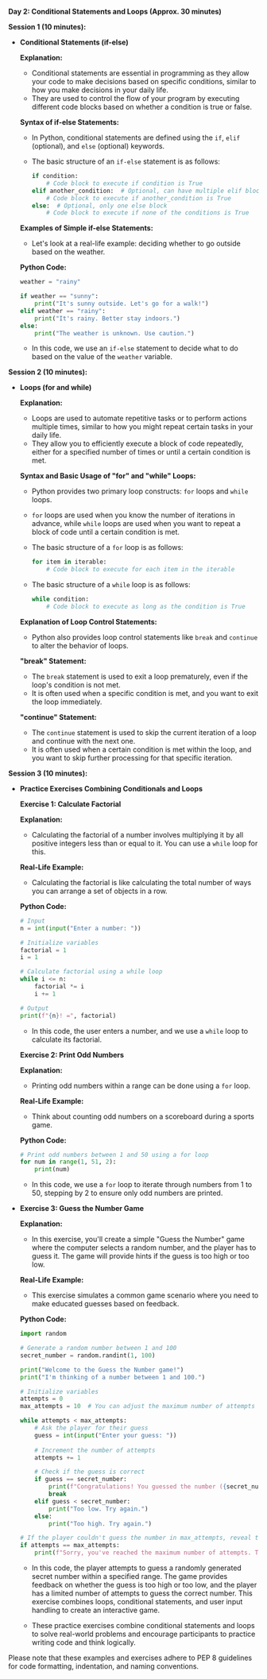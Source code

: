 **Day 2: Conditional Statements and Loops (Approx. 30 minutes)**

**Session 1 (10 minutes):**
- **Conditional Statements (if-else)**

  **Explanation:**
  - Conditional statements are essential in programming as they allow your code to make decisions based on specific conditions, similar to how you make decisions in your daily life.
  - They are used to control the flow of your program by executing different code blocks based on whether a condition is true or false.

  **Syntax of if-else Statements:**
  - In Python, conditional statements are defined using the `if`, `elif` (optional), and `else` (optional) keywords.
  - The basic structure of an `if-else` statement is as follows:
  
    ```python
    if condition:
        # Code block to execute if condition is True
    elif another_condition:  # Optional, can have multiple elif blocks
        # Code block to execute if another_condition is True
    else:  # Optional, only one else block
        # Code block to execute if none of the conditions is True
    ```

  **Examples of Simple if-else Statements:**
  - Let's look at a real-life example: deciding whether to go outside based on the weather.

  **Python Code:**
  ```python
  weather = "rainy"

  if weather == "sunny":
      print("It's sunny outside. Let's go for a walk!")
  elif weather == "rainy":
      print("It's rainy. Better stay indoors.")
  else:
      print("The weather is unknown. Use caution.")
  ```

  - In this code, we use an `if-else` statement to decide what to do based on the value of the `weather` variable.

**Session 2 (10 minutes):**
- **Loops (for and while)**

  **Explanation:**
  - Loops are used to automate repetitive tasks or to perform actions multiple times, similar to how you might repeat certain tasks in your daily life.
  - They allow you to efficiently execute a block of code repeatedly, either for a specified number of times or until a certain condition is met.

  **Syntax and Basic Usage of "for" and "while" Loops:**
  - Python provides two primary loop constructs: `for` loops and `while` loops.
  - `for` loops are used when you know the number of iterations in advance, while `while` loops are used when you want to repeat a block of code until a certain condition is met.
  - The basic structure of a `for` loop is as follows:
  
    ```python
    for item in iterable:
        # Code block to execute for each item in the iterable
    ```

  - The basic structure of a `while` loop is as follows:
  
    ```python
    while condition:
        # Code block to execute as long as the condition is True
    ```

  **Explanation of Loop Control Statements:**
  - Python also provides loop control statements like `break` and `continue` to alter the behavior of loops.

  **"break" Statement:**
  - The `break` statement is used to exit a loop prematurely, even if the loop's condition is not met.
  - It is often used when a specific condition is met, and you want to exit the loop immediately.

  **"continue" Statement:**
  - The `continue` statement is used to skip the current iteration of a loop and continue with the next one.
  - It is often used when a certain condition is met within the loop, and you want to skip further processing for that specific iteration.

**Session 3 (10 minutes):**
- **Practice Exercises Combining Conditionals and Loops**

  **Exercise 1: Calculate Factorial**

  **Explanation:**
  - Calculating the factorial of a number involves multiplying it by all positive integers less than or equal to it. You can use a `while` loop for this.

  **Real-Life Example:**
  - Calculating the factorial is like calculating the total number of ways you can arrange a set of objects in a row.

  **Python Code:**
  ```python
  # Input
  n = int(input("Enter a number: "))

  # Initialize variables
  factorial = 1
  i = 1

  # Calculate factorial using a while loop
  while i <= n:
      factorial *= i
      i += 1

  # Output
  print(f"{n}! =", factorial)
  ```

  - In this code, the user enters a number, and we use a `while` loop to calculate its factorial.

  **Exercise 2: Print Odd Numbers**

  **Explanation:**
  - Printing odd numbers within a range can be done using a `for` loop.

  **Real-Life Example:**
  - Think about counting odd numbers on a scoreboard during a sports game.

  **Python Code:**
  ```python
  # Print odd numbers between 1 and 50 using a for loop
  for num in range(1, 51, 2):
      print(num)
  ```

  - In this code, we use a `for` loop to iterate through numbers from 1 to 50, stepping by 2 to ensure only odd numbers are printed.


- **Exercise 3: Guess the Number Game**

  **Explanation:**
  - In this exercise, you'll create a simple "Guess the Number" game where the computer selects a random number, and the player has to guess it. The game will provide hints if the guess is too high or too low.

  **Real-Life Example:**
  - This exercise simulates a common game scenario where you need to make educated guesses based on feedback.

  **Python Code:**
  ```python
  import random

  # Generate a random number between 1 and 100
  secret_number = random.randint(1, 100)

  print("Welcome to the Guess the Number game!")
  print("I'm thinking of a number between 1 and 100.")

  # Initialize variables
  attempts = 0
  max_attempts = 10  # You can adjust the maximum number of attempts
  
  while attempts < max_attempts:
      # Ask the player for their guess
      guess = int(input("Enter your guess: "))
      
      # Increment the number of attempts
      attempts += 1
  
      # Check if the guess is correct
      if guess == secret_number:
          print(f"Congratulations! You guessed the number ({secret_number})   correctly in {attempts} attempts.")
          break
      elif guess < secret_number:
          print("Too low. Try again.")
      else:
          print("Too high. Try again.")
  
  # If the player couldn't guess the number in max_attempts, reveal the   secret number
  if attempts == max_attempts:
      print(f"Sorry, you've reached the maximum number of attempts. The   secret number was {secret_number}.")
  ```
  
  - In this code, the player attempts to guess a randomly generated secret   number within a specified range. The game provides feedback on whether the guess is too high or too low, and the player has a limited number of   attempts to guess the correct number. This exercise combines loops,   conditional statements, and user input handling to create an interactive game.

  - These practice exercises combine conditional statements and loops to solve real-world problems and encourage participants to practice writing code and think logically.

Please note that these examples and exercises adhere to PEP 8 guidelines for code formatting, indentation, and naming conventions.
